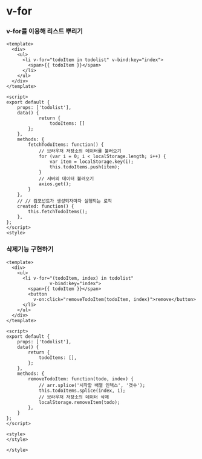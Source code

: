 # v-for 

### v-for를 이용해 리스트 뿌리기
    
    <template>
      <div>
        <ul>
          <li v-for="todoItem in todolist" v-bind:key="index">
            <span>{{ todoItem }}</span>
          </li>
        </ul>
      </div>
    </template>

    <script>
    export default {
        props: ['todolist'],
        data() {
                return {
        	        todoItems: []
            };
        },
        methods: {
            fetchTodoItems: function() {
                // 브라우저 저장소의 데이터를 불러오기
                for (var i = 0; i < localStorage.length; i++) {
            	    var item = localStorage.key(i);
           	        this.todoItems.push(item);
                }
                // 서버의 데이터 불러오기
                axios.get();
            }
        },
        // // 컴포넌트가 생성되자마자 실행되는 로직
        created: function() {
            this.fetchTodoItems();
        },
    };
    </script>
    <style>
    
    
    

### 삭제기능 구현하기
    
    <template>
      <div>
        <ul>
          <li v-for="(todoItem, index) in todolist"
                    v-bind:key="index">
            <span>{{ todoItem }}</span>
            <button 
              v-on:click="removeTodoItem(todoItem, index)">remove</button>
          </li>
        </ul>
      </div>
    </template>

    <script>
    export default {
        props: ['todolist'],
        data() {
            return {
                todoItems: [],
            };
        },
        methods: {
            removeTodoItem: function(todo, index) {
                // arr.splice('시작할 배열 인덱스', '갯수');
                this.todoItems.splice(index, 1);
                // 브라우저 저장소의 데이터 삭제
                localStorage.removeItem(todo);
            },
        }
    };
    </script>

    <style>
    </style>

    </style>
    

